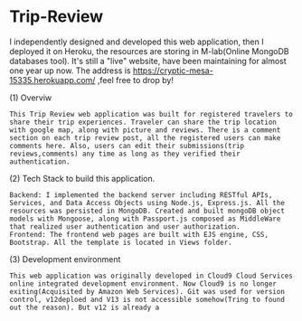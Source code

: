 # Trip-Review

I independently designed and developed this web application, then I deployed it on Heroku, the resources are storing in M-lab(Online MongoDB databases tool). It's still a "live" website, have been maintaining for almost one year up now.
The address is https://cryptic-mesa-15335.herokuapp.com/  ,feel free to drop by!

(1) Overviw

    This Trip Review web application was built for registered travelers to share their trip experiences. Traveler can share the trip location with google map, along with picture and reviews. There is a comment section on each trip review post, all the registered users can make comments here. Also, users can edit their submissions(trip reviews,comments) any time as long as they verified their authentication.
    
(2) Tech Stack to build this application.

    Backend: I implemented the backend server including RESTful APIs, Services, and Data Access Objects using Node.js, Express.js. All the resources was persisted in MongoDB. Created and built mongoDB object models with Mongoose, along with Passport.js composed as MiddleWare that realized user authentication and user authorization.
    Frontend: The frontend web pages are built with EJS engine, CSS, Bootstrap. All the template is located in Views folder.
    
(3) Development environment

    This web application was originally developed in Cloud9 Cloud Services online integrated development environment. Now Cloud9 is no longer exiting(Acquisited by Amazon Web Services). Git was used for version control, v12deploed and V13 is not accessible somehow(Tring to found out the reason). But v12 is already a
    
